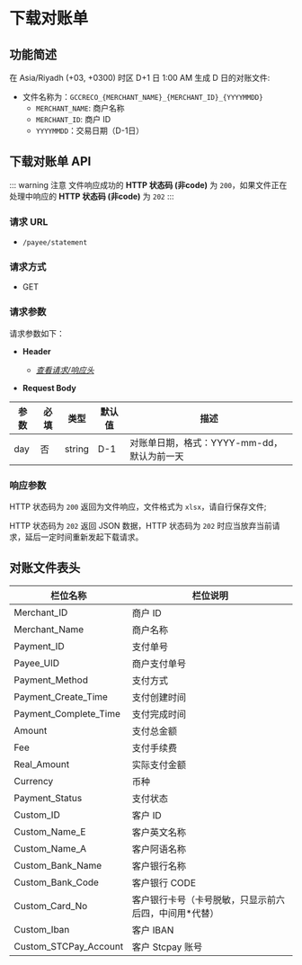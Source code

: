 # 下载对账单

## 功能简述

在 Asia/Riyadh (+03, +0300) 时区 D+1 日 1:00 AM 生成 D 日的对账文件:

- 文件名称为：`GCCRECO_{MERCHANT_NAME}_{MERCHANT_ID}_{YYYYMMDD}`
  - `MERCHANT_NAME`: 商户名称
  - `MERCHANT_ID`: 商户 ID
  - `YYYYMMDD`：交易日期（D-1日）

## 下载对账单 API

::: warning 注意
文件响应成功的 **HTTP 状态码 (非code)** 为 `200`，如果文件正在处理中响应的 **HTTP 状态码 (非code)** 为 `202`
:::

### 请求 URL

- `/payee/statement`

### 请求方式

- GET

### 请求参数

请求参数如下：

- **Header**

  - [_查看请求/响应头_](/zh/payoutApi/apiRule/header)

- **Request Body**

| **参数** | **必填** | **类型** | **默认值** | **描述**                                   |
| -------- | -------- | -------- | ---------- | ------------------------------------------ |
| day      | 否       | string   | D-1        | 对账单日期，格式：YYYY-mm-dd，默认为前一天 |

### 响应参数

HTTP 状态码为 `200` 返回为文件响应，文件格式为 `xlsx`，请自行保存文件;

HTTP 状态码为 `202` 返回 JSON 数据，HTTP 状态码为 `202` 时应当放弃当前请求，延后一定时间重新发起下载请求。

## 对账文件表头

| 栏位名称              | 栏位说明                                              |
| --------------------- | ----------------------------------------------------- |
| Merchant_ID           | 商户 ID                                               |
| Merchant_Name         | 商户名称                                              |
| Payment_ID            | 支付单号                                              |
| Payee_UID             | 商户支付单号                                          |
| Payment_Method        | 支付方式                                              |
| Payment_Create_Time   | 支付创建时间                                          |
| Payment_Complete_Time | 支付完成时间                                          |
| Amount                | 支付总金额                                            |
| Fee                   | 支付手续费                                            |
| Real_Amount           | 实际支付金额                                          |
| Currency              | 币种                                                  |
| Payment_Status        | 支付状态                                              |
| Custom_ID             | 客户 ID                                               |
| Custom_Name_E         | 客户英文名称                                          |
| Custom_Name_A         | 客户阿语名称                                          |
| Custom_Bank_Name      | 客户银行名称                                          |
| Custom_Bank_Code      | 客户银行 CODE                                         |
| Custom_Card_No        | 客户银行卡号（卡号脱敏，只显示前六后四，中间用*代替） |
| Custom_Iban           | 客户 IBAN                                             |
| Custom_STCPay_Account | 客户 Stcpay 账号                                      |